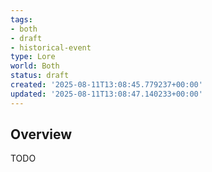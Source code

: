 ```yaml
---
tags:
- both
- draft
- historical-event
type: Lore
world: Both
status: draft
created: '2025-08-11T13:08:45.779237+00:00'
updated: '2025-08-11T13:08:47.140233+00:00'
---
```




## Overview

TODO
